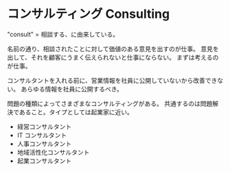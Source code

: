 # コンサルティング Consulting

"consult" = 相談する、に由来している。

名前の通り、相談されたことに対して価値のある意見を出すのが仕事。
意見を出して、それを顧客にうまく伝えられないと仕事にならない。
まずは考えるのが仕事。

コンサルタントを入れる前に、営業情報を社員に公開していないから改善できない。
あらゆる情報を社員に公開するべき。

問題の種類によってさまざまなコンサルティングがある。
共通するのは問題解決であること。タイプとしては起業家に近い。

- 経営コンサルタント
- IT コンサルタント
- 人事コンサルタント
- 地域活性化コンサルタント
- 起業コンサルタント
